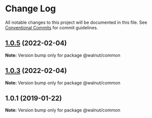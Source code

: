 # Change Log

All notable changes to this project will be documented in this file.
See [Conventional Commits](https://conventionalcommits.org) for commit guidelines.

## [1.0.5](https://github.com/Jdruwe/yarn-workspaces-example/compare/v1.0.4...v1.0.5) (2022-02-04)

**Note:** Version bump only for package @walnut/common





## [1.0.3](https://github.com/Jdruwe/yarn-workspaces-example/compare/v1.0.2...v1.0.3) (2022-02-04)

**Note:** Version bump only for package @walnut/common





## 1.0.1 (2019-01-22)

**Note:** Version bump only for package @walnut/common
